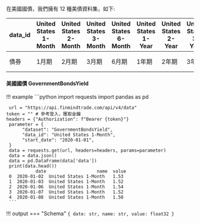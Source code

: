 在美國國債，我們擁有 12 種美債資料集，如下:




| data_id|	United States 1-Month|	United States 2-Month|	United States 3-Month|	United States 6-Month|	United States 1-Year|	United States 2-Year|	United States 3-Year|	United States 5-Year|	United States 7-Year|	United States 10-Year|	United States 20-Year|	United States 30-Year    	|
|---------	|--------	|--------	|--------	|--------	|--------	|--------	|--------	|--------	|--------	|--------	|--------	|--------	|
| 債券|	1月期|	2月期|	3月期|	6月期|	1年期|	2年期|	3年期|	5年期|	7年期|	10年期|	20年期|	30年期| 	|


#### 美國國債 GovernmentBondsYield

!!! example
     ```python
     import requests
     import pandas as pd

     url = "https://api.finmindtrade.com/api/v4/data"
    token = "" # 參考登入，獲取金鑰
    headers = {"Authorization": f"Bearer {token}"}
     parameter = {
          "dataset": "GovernmentBondsYield",
          "data_id": "United States 1-Month",
          "start_date": "2020-01-01",
     }
     data = requests.get(url, headers=headers, params=parameter)
     data = data.json()
     data = pd.DataFrame(data['data'])
     print(data.head())
               date                   name  value
     0  2020-01-02  United States 1-Month   1.53
     1  2020-01-03  United States 1-Month   1.52
     2  2020-01-06  United States 1-Month   1.54
     3  2020-01-07  United States 1-Month   1.52
     4  2020-01-08  United States 1-Month   1.50
     ```
!!! output
    === "Schema"
        ```
        {
            date: str,
            name: str,
            value: float32
        }
        ```